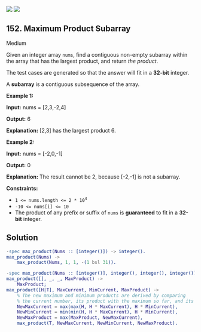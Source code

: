 [![](https://img.shields.io/github/stars/LeetCode-in-Erlang/LeetCode-in-Erlang?label=Stars&style=flat-square)](https://github.com/LeetCode-in-Erlang/LeetCode-in-Erlang)
[![](https://img.shields.io/github/forks/LeetCode-in-Erlang/LeetCode-in-Erlang?label=Fork%20me%20on%20GitHub%20&style=flat-square)](https://github.com/LeetCode-in-Erlang/LeetCode-in-Erlang/fork)

## 152\. Maximum Product Subarray

Medium

Given an integer array `nums`, find a contiguous non-empty subarray within the array that has the largest product, and return _the product_.

The test cases are generated so that the answer will fit in a **32-bit** integer.

A **subarray** is a contiguous subsequence of the array.

**Example 1:**

**Input:** nums = [2,3,-2,4]

**Output:** 6

**Explanation:** [2,3] has the largest product 6.

**Example 2:**

**Input:** nums = [-2,0,-1]

**Output:** 0

**Explanation:** The result cannot be 2, because [-2,-1] is not a subarray.

**Constraints:**

*   <code>1 <= nums.length <= 2 * 10<sup>4</sup></code>
*   `-10 <= nums[i] <= 10`
*   The product of any prefix or suffix of `nums` is **guaranteed** to fit in a **32-bit** integer.

## Solution

```erlang
-spec max_product(Nums :: [integer()]) -> integer().
max_product(Nums) ->
    max_product(Nums, 1, 1, -(1 bsl 31)).

-spec max_product(Nums :: [integer()], integer(), integer(), integer()) -> integer().
max_product([], _, _, MaxProduct) ->
    MaxProduct;
max_product([H|T], MaxCurrent, MinCurrent, MaxProduct) ->
    % The new maximum and minimum products are derived by comparing
    % the current number, its product with the maximum so far, and its product with the minimum so far
    NewMaxCurrent = max(max(H, H * MaxCurrent), H * MinCurrent),
    NewMinCurrent = min(min(H, H * MaxCurrent), H * MinCurrent),
    NewMaxProduct = max(MaxProduct, NewMaxCurrent),
    max_product(T, NewMaxCurrent, NewMinCurrent, NewMaxProduct).
```